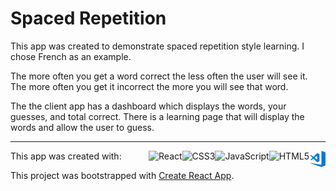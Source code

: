 # Spaced Repetition

This app was created to demonstrate spaced repetition style learning. I chose French as an example.

The more often you get a word correct the less often the user will see it. The more often you get it incorrect the more you will see that word.

The the client app has a dashboard which displays the words, your guesses, and total correct. There is a learning page that will display the words and allow the user to guess.

---

This app was created with:
<img align="right" alt="Visual Studio Code" width="26px" src="https://raw.githubusercontent.com/github/explore/80688e429a7d4ef2fca1e82350fe8e3517d3494d/topics/visual-studio-code/visual-studio-code.png" />
<img align="right" alt="HTML5" src="https://img.shields.io/badge/HTML-239120?style=for-the-badge&logo=html5&logoColor=white" />
<img align="right" alt="JavaScript" src="https://img.shields.io/badge/JavaScript-F7DF1E?style=for-the-badge&logo=javascript&logoColor=black" />
<img align="right" alt="CSS3" src="https://img.shields.io/badge/CSS-239120?&style=for-the-badge&logo=css3&logoColor=white" />
<img align="right" alt="React" src="https://img.shields.io/badge/React-20232A?style=for-the-badge&logo=react&logoColor=61DAFB" />

This project was bootstrapped with [Create React App](https://github.com/facebook/create-react-app).
